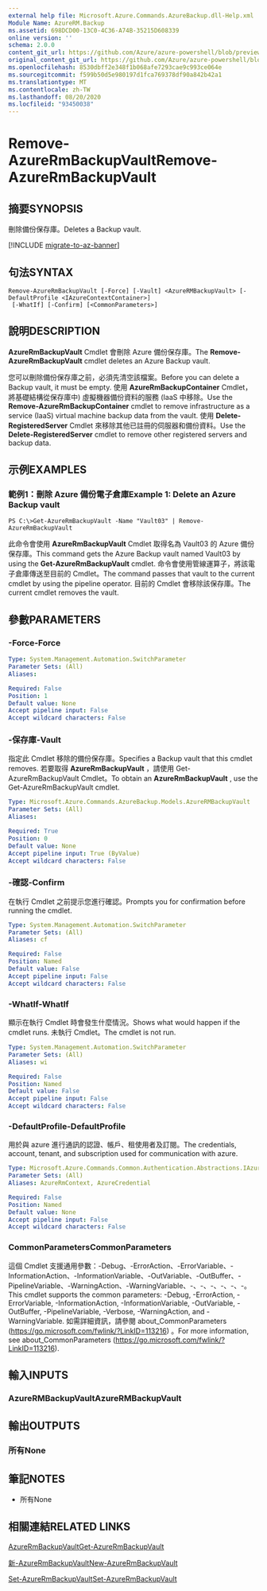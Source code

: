 ```yaml
---
external help file: Microsoft.Azure.Commands.AzureBackup.dll-Help.xml
Module Name: AzureRM.Backup
ms.assetid: 698DCD00-13C0-4C36-A74B-35215D608339
online version: ''
schema: 2.0.0
content_git_url: https://github.com/Azure/azure-powershell/blob/preview/src/ResourceManager/AzureBackup/Commands.AzureBackup/help/Remove-AzureRmBackupVault.md
original_content_git_url: https://github.com/Azure/azure-powershell/blob/preview/src/ResourceManager/AzureBackup/Commands.AzureBackup/help/Remove-AzureRmBackupVault.md
ms.openlocfilehash: 8530dbff2e348f1b068afe7293cae9c993ce064e
ms.sourcegitcommit: f599b50d5e980197d1fca769378df90a842b42a1
ms.translationtype: MT
ms.contentlocale: zh-TW
ms.lasthandoff: 08/20/2020
ms.locfileid: "93450038"
---
```

# <span data-ttu-id="0234e-101">Remove-AzureRmBackupVault</span><span class="sxs-lookup"><span data-stu-id="0234e-101">Remove-AzureRmBackupVault</span></span>

## <span data-ttu-id="0234e-102">摘要</span><span class="sxs-lookup"><span data-stu-id="0234e-102">SYNOPSIS</span></span>
<span data-ttu-id="0234e-103">刪除備份保存庫。</span><span class="sxs-lookup"><span data-stu-id="0234e-103">Deletes a Backup vault.</span></span>

[!INCLUDE [migrate-to-az-banner](../../includes/migrate-to-az-banner.md)]

## <span data-ttu-id="0234e-104">句法</span><span class="sxs-lookup"><span data-stu-id="0234e-104">SYNTAX</span></span>

```
Remove-AzureRmBackupVault [-Force] [-Vault] <AzureRMBackupVault> [-DefaultProfile <IAzureContextContainer>]
 [-WhatIf] [-Confirm] [<CommonParameters>]
```

## <span data-ttu-id="0234e-105">說明</span><span class="sxs-lookup"><span data-stu-id="0234e-105">DESCRIPTION</span></span>
<span data-ttu-id="0234e-106">**AzureRmBackupVault** Cmdlet 會刪除 Azure 備份保存庫。</span><span class="sxs-lookup"><span data-stu-id="0234e-106">The **Remove-AzureRmBackupVault** cmdlet deletes an Azure Backup vault.</span></span>

<span data-ttu-id="0234e-107">您可以刪除備份保存庫之前，必須先清空該檔案。</span><span class="sxs-lookup"><span data-stu-id="0234e-107">Before you can delete a Backup vault, it must be empty.</span></span>
<span data-ttu-id="0234e-108">使用 **AzureRmBackupContainer** Cmdlet，將基礎結構從保存庫中) 虛擬機器備份資料的服務 (IaaS 中移除。</span><span class="sxs-lookup"><span data-stu-id="0234e-108">Use the **Remove-AzureRmBackupContainer** cmdlet to remove infrastructure as a service (IaaS) virtual machine backup data from the vault.</span></span>
<span data-ttu-id="0234e-109">使用 **Delete-RegisteredServer** Cmdlet 來移除其他已註冊的伺服器和備份資料。</span><span class="sxs-lookup"><span data-stu-id="0234e-109">Use the **Delete-RegisteredServer** cmdlet to remove other registered servers and backup data.</span></span>

## <span data-ttu-id="0234e-110">示例</span><span class="sxs-lookup"><span data-stu-id="0234e-110">EXAMPLES</span></span>

### <span data-ttu-id="0234e-111">範例1：刪除 Azure 備份電子倉庫</span><span class="sxs-lookup"><span data-stu-id="0234e-111">Example 1: Delete an Azure Backup vault</span></span>
```
PS C:\>Get-AzureRmBackupVault -Name "Vault03" | Remove-AzureRmBackupVault
```

<span data-ttu-id="0234e-112">此命令會使用 **AzureRmBackupVault** Cmdlet 取得名為 Vault03 的 Azure 備份保存庫。</span><span class="sxs-lookup"><span data-stu-id="0234e-112">This command gets the Azure Backup vault named Vault03 by using the **Get-AzureRmBackupVault** cmdlet.</span></span>
<span data-ttu-id="0234e-113">命令會使用管線運算子，將該電子倉庫傳送至目前的 Cmdlet。</span><span class="sxs-lookup"><span data-stu-id="0234e-113">The command passes that vault to the current cmdlet by using the pipeline operator.</span></span>
<span data-ttu-id="0234e-114">目前的 Cmdlet 會移除該保存庫。</span><span class="sxs-lookup"><span data-stu-id="0234e-114">The current cmdlet removes the vault.</span></span>

## <span data-ttu-id="0234e-115">參數</span><span class="sxs-lookup"><span data-stu-id="0234e-115">PARAMETERS</span></span>

### <span data-ttu-id="0234e-116">-Force</span><span class="sxs-lookup"><span data-stu-id="0234e-116">-Force</span></span>
```yaml
Type: System.Management.Automation.SwitchParameter
Parameter Sets: (All)
Aliases: 

Required: False
Position: 1
Default value: None
Accept pipeline input: False
Accept wildcard characters: False
```

### <span data-ttu-id="0234e-117">-保存庫</span><span class="sxs-lookup"><span data-stu-id="0234e-117">-Vault</span></span>
<span data-ttu-id="0234e-118">指定此 Cmdlet 移除的備份保存庫。</span><span class="sxs-lookup"><span data-stu-id="0234e-118">Specifies a Backup vault that this cmdlet removes.</span></span>
<span data-ttu-id="0234e-119">若要取得 **AzureRmBackupVault** ，請使用 Get-AzureRmBackupVault Cmdlet。</span><span class="sxs-lookup"><span data-stu-id="0234e-119">To obtain an **AzureRmBackupVault** , use the Get-AzureRmBackupVault cmdlet.</span></span>

```yaml
Type: Microsoft.Azure.Commands.AzureBackup.Models.AzureRMBackupVault
Parameter Sets: (All)
Aliases: 

Required: True
Position: 0
Default value: None
Accept pipeline input: True (ByValue)
Accept wildcard characters: False
```

### <span data-ttu-id="0234e-120">-確認</span><span class="sxs-lookup"><span data-stu-id="0234e-120">-Confirm</span></span>
<span data-ttu-id="0234e-121">在執行 Cmdlet 之前提示您進行確認。</span><span class="sxs-lookup"><span data-stu-id="0234e-121">Prompts you for confirmation before running the cmdlet.</span></span>

```yaml
Type: System.Management.Automation.SwitchParameter
Parameter Sets: (All)
Aliases: cf

Required: False
Position: Named
Default value: False
Accept pipeline input: False
Accept wildcard characters: False
```

### <span data-ttu-id="0234e-122">-WhatIf</span><span class="sxs-lookup"><span data-stu-id="0234e-122">-WhatIf</span></span>
<span data-ttu-id="0234e-123">顯示在執行 Cmdlet 時會發生什麼情況。</span><span class="sxs-lookup"><span data-stu-id="0234e-123">Shows what would happen if the cmdlet runs.</span></span>
<span data-ttu-id="0234e-124">未執行 Cmdlet。</span><span class="sxs-lookup"><span data-stu-id="0234e-124">The cmdlet is not run.</span></span>

```yaml
Type: System.Management.Automation.SwitchParameter
Parameter Sets: (All)
Aliases: wi

Required: False
Position: Named
Default value: False
Accept pipeline input: False
Accept wildcard characters: False
```

### <span data-ttu-id="0234e-125">-DefaultProfile</span><span class="sxs-lookup"><span data-stu-id="0234e-125">-DefaultProfile</span></span>
<span data-ttu-id="0234e-126">用於與 azure 進行通訊的認證、帳戶、租使用者及訂閱。</span><span class="sxs-lookup"><span data-stu-id="0234e-126">The credentials, account, tenant, and subscription used for communication with azure.</span></span>

```yaml
Type: Microsoft.Azure.Commands.Common.Authentication.Abstractions.IAzureContextContainer
Parameter Sets: (All)
Aliases: AzureRmContext, AzureCredential

Required: False
Position: Named
Default value: None
Accept pipeline input: False
Accept wildcard characters: False
```

### <span data-ttu-id="0234e-127">CommonParameters</span><span class="sxs-lookup"><span data-stu-id="0234e-127">CommonParameters</span></span>
<span data-ttu-id="0234e-128">這個 Cmdlet 支援通用參數：-Debug、-ErrorAction、-ErrorVariable、-InformationAction、-InformationVariable、-OutVariable、-OutBuffer、-PipelineVariable、-WarningAction、-WarningVariable、-、-、-、-、-、-。</span><span class="sxs-lookup"><span data-stu-id="0234e-128">This cmdlet supports the common parameters: -Debug, -ErrorAction, -ErrorVariable, -InformationAction, -InformationVariable, -OutVariable, -OutBuffer, -PipelineVariable, -Verbose, -WarningAction, and -WarningVariable.</span></span> <span data-ttu-id="0234e-129">如需詳細資訊，請參閱 about_CommonParameters (https://go.microsoft.com/fwlink/?LinkID=113216) 。</span><span class="sxs-lookup"><span data-stu-id="0234e-129">For more information, see about_CommonParameters (https://go.microsoft.com/fwlink/?LinkID=113216).</span></span>

## <span data-ttu-id="0234e-130">輸入</span><span class="sxs-lookup"><span data-stu-id="0234e-130">INPUTS</span></span>

### <span data-ttu-id="0234e-131">AzureRMBackupVault</span><span class="sxs-lookup"><span data-stu-id="0234e-131">AzureRMBackupVault</span></span>

## <span data-ttu-id="0234e-132">輸出</span><span class="sxs-lookup"><span data-stu-id="0234e-132">OUTPUTS</span></span>

### <span data-ttu-id="0234e-133">所有</span><span class="sxs-lookup"><span data-stu-id="0234e-133">None</span></span>

## <span data-ttu-id="0234e-134">筆記</span><span class="sxs-lookup"><span data-stu-id="0234e-134">NOTES</span></span>
* <span data-ttu-id="0234e-135">所有</span><span class="sxs-lookup"><span data-stu-id="0234e-135">None</span></span>

## <span data-ttu-id="0234e-136">相關連結</span><span class="sxs-lookup"><span data-stu-id="0234e-136">RELATED LINKS</span></span>

[<span data-ttu-id="0234e-137">AzureRmBackupVault</span><span class="sxs-lookup"><span data-stu-id="0234e-137">Get-AzureRmBackupVault</span></span>](./Get-AzureRmBackupVault.md)

[<span data-ttu-id="0234e-138">新-AzureRmBackupVault</span><span class="sxs-lookup"><span data-stu-id="0234e-138">New-AzureRmBackupVault</span></span>](./New-AzureRmBackupVault.md)

[<span data-ttu-id="0234e-139">Set-AzureRmBackupVault</span><span class="sxs-lookup"><span data-stu-id="0234e-139">Set-AzureRmBackupVault</span></span>](./Set-AzureRmBackupVault.md)



